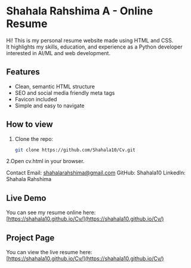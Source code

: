 # Shahala Rahshima A - Online Resume

Hi! This is my personal resume website made using HTML and CSS.  
It highlights my skills, education, and experience as a Python developer interested in AI/ML and web development.

## Features
- Clean, semantic HTML structure  
- SEO and social media friendly meta tags  
- Favicon included  
- Simple and easy to navigate  

## How to view
1. Clone the repo:
   ```bash
   git clone https://github.com/Shahala10/Cv.git

2.Open cv.html in your browser.

Contact
Email: shahalarahshima@gmail.com
GitHub: Shahala10
LinkedIn: Shahala Rahshima

## Live Demo

You can see my resume online here:  
[https://shahala10.github.io/Cv/](https://shahala10.github.io/Cv/)

## Project Page

You can view the live resume here:  
[https://shahala10.github.io/Cv/](https://shahala10.github.io/Cv/)

